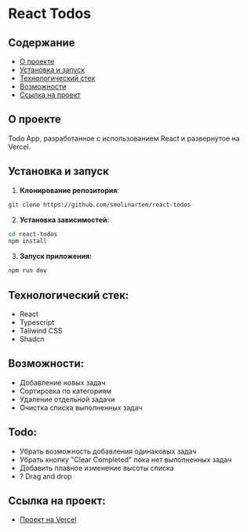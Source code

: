 # React Todos

## Содержание

- [О проекте](#о-проекте)
- [Установка и запуск](#установка-и-запуск)
- [Технологический стек](#технологический-стек)
- [Возможности](#возможности)
- [Ссылка на проект](#Ссылка-на-проект)

## О проекте

Todo App, разработанное с использованием React и развернутое на Vercel.

## Установка и запуск

1. **Клонирование репозитория**:

```sh
git clone https://github.com/smolinartem/react-todos
```

2. **Установка зависимостей:**

```sh
cd react-todos
npm install
```

3. **Запуск приложения:**

```sh
npm run dev
```

## Технологический стек:

- React
- Typescript
- Tailwind CSS
- Shadcn

## Возможности:

- Добавление новых задач
- Сортировка по категориям
- Удаление отдельной задачи
- Очистка списка выполненных задач

## Todo:

- Убрать возможность добавления одинаковых задач
- Убрать кнопку "Clear Completed" пока нет выполненных задач
- Добавить плавное изменение высоты списка
- ? Drag and drop

## Ссылка на проект:

- [Проект на Vercel](https://react-todos-navy-tau.vercel.app/)
